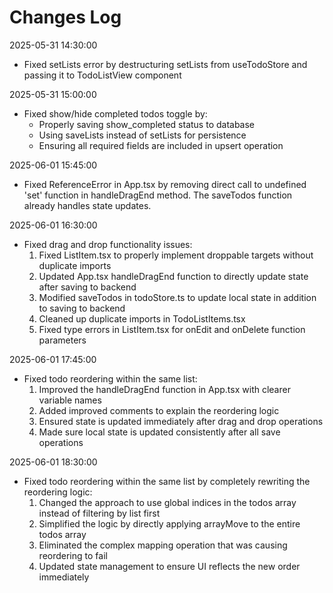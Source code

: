 # Changes Log

2025-05-31 14:30:00
- Fixed setLists error by destructuring setLists from useTodoStore and passing it to TodoListView component

2025-05-31 15:00:00
- Fixed show/hide completed todos toggle by:
  - Properly saving show_completed status to database
  - Using saveLists instead of setLists for persistence
  - Ensuring all required fields are included in upsert operation

2025-06-01 15:45:00
- Fixed ReferenceError in App.tsx by removing direct call to undefined 'set' function in handleDragEnd method. The saveTodos function already handles state updates.

2025-06-01 16:30:00
- Fixed drag and drop functionality issues:
  1. Fixed ListItem.tsx to properly implement droppable targets without duplicate imports
  2. Updated App.tsx handleDragEnd function to directly update state after saving to backend
  3. Modified saveTodos in todoStore.ts to update local state in addition to saving to backend
  4. Cleaned up duplicate imports in TodoListItems.tsx
  5. Fixed type errors in ListItem.tsx for onEdit and onDelete function parameters

2025-06-01 17:45:00
- Fixed todo reordering within the same list:
  1. Improved the handleDragEnd function in App.tsx with clearer variable names
  2. Added improved comments to explain the reordering logic
  3. Ensured state is updated immediately after drag and drop operations
  4. Made sure local state is updated consistently after all save operations

2025-06-01 18:30:00
- Fixed todo reordering within the same list by completely rewriting the reordering logic:
  1. Changed the approach to use global indices in the todos array instead of filtering by list first
  2. Simplified the logic by directly applying arrayMove to the entire todos array
  3. Eliminated the complex mapping operation that was causing reordering to fail
  4. Updated state management to ensure UI reflects the new order immediately